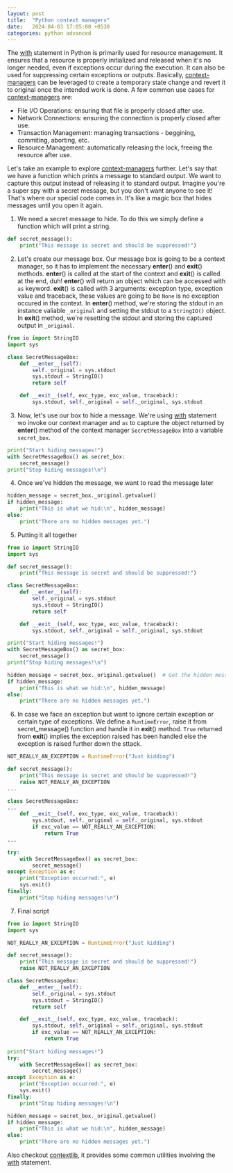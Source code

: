 ```yaml
---
layout: post
title:  "Python context managers"
date:   2024-04-03 17:05:00 +0530
categories: python advanced
---
```

The [with] statement in Python is primarily used for resource management. It ensures that a resource is properly initialized and released when it's no longer needed, even if exceptions occur during the execution. It can also be used for suppressing certain exceptions or outputs.
Basically, [context-managers] can be leveraged to create a temporary state change and revert it to original once the intended work is done.
A few common use cases for [context-managers] are:
- File I/O Operations: ensuring that file is properly closed after use.
- Network Connections: ensuring the connection is properly closed after use.
- Transaction Management: managing transactions - beggining, commiting, aborting, etc.
- Resource Management: automatically releasing the lock, freeing the resource after use.

Let's take an example to explore [context-managers] further. Let's say that we have a function which prints a message to standard output. We want to capture this output instead of releasing it to standard output.
Imagine you're a super spy with a secret message, but you don't want anyone to see it! That's where our special code comes in. It's like a magic box that hides messages until you open it again.
1. We need a secret message to hide. To do this we simply define a function which will print a string.
```python
def secret_message():
    print("This message is secret and should be suppressed!")
```

2. Let's create our message box. Our message box is going to be a context manager, so it has to implement the necessary __enter__() and __exit__() methods. __enter__() is called at the start of the context and __exit__() is called at the end, duh! __enter__() will return an object which can be accessed with `as` keyword. __exit__() is called with 3 arguments: exception type, exception value and traceback, these values are going to be `None` is no exception occured in the context. In __enter__() method, we're storing the stdout in an instance valiable `_original` and setting the stdout to a `StringIO()` object. In __exit__() method, we're resetting the stdout and storing the captured output in `_original`.
```python
from io import StringIO
import sys

class SecretMessageBox:
    def __enter__(self):
        self._original = sys.stdout
        sys.stdout = StringIO()
        return self

    def __exit__(self, exc_type, exc_value, traceback):
        sys.stdout, self._original = self._original, sys.stdout
```

3. Now, let's use our box to hide a message. We're using [with] statement wo invoke our context manager and `as` to capture the object returned by __enter__() method of the context manager `SecretMessageBox` into a variable `secret_box`.
```python
print("Start hiding messages!")
with SecretMessageBox() as secret_box:
    secret_message()
print("Stop hiding messages!\n")
```

4. Once we've hidden the message, we want to read the message later
```python
hidden_message = secret_box._original.getvalue()
if hidden_message:
    print("This is what we hid:\n", hidden_message)
else:
    print("There are no hidden messages yet.")
```

5. Putting it all together
```python
from io import StringIO
import sys

def secret_message():
    print("This message is secret and should be suppressed!")

class SecretMessageBox:
    def __enter__(self):
        self._original = sys.stdout
        sys.stdout = StringIO()
        return self

    def __exit__(self, exc_type, exc_value, traceback):
        sys.stdout, self._original = self._original, sys.stdout

print("Start hiding messages!")
with SecretMessageBox() as secret_box:
    secret_message()
print("Stop hiding messages!\n")

hidden_message = secret_box._original.getvalue()  # Get the hidden message
if hidden_message:
    print("This is what we hid:\n", hidden_message)
else:
    print("There are no hidden messages yet.")
```

6. In case we face an exception but want to ignore certain exception or certain type of exceptions. We define a `RuntimeError`, raise it from secret_message() function and handle it in __exit__() method. `True` returned from __exit__() implies the exception raised has been handled else the exception is raised further down the sttack.
```python
NOT_REALLY_AN_EXCEPTION = RuntimeError("Just kidding")

def secret_message():
    print("This message is secret and should be suppressed!")
    raise NOT_REALLY_AN_EXCEPTION
...

class SecretMessageBox:
...
    def __exit__(self, exc_type, exc_value, traceback):
        sys.stdout, self._original = self._original, sys.stdout
        if exc_value == NOT_REALLY_AN_EXCEPTION:
            return True
...

try:
    with SecretMessageBox() as secret_box:
        secret_message()
except Exception as e:
    print("Exception occurred:", e)
    sys.exit()
finally:
    print("Stop hiding messages!\n")
```

7. Final script
```python
from io import StringIO
import sys

NOT_REALLY_AN_EXCEPTION = RuntimeError("Just kidding")

def secret_message():
    print("This message is secret and should be suppressed!")
    raise NOT_REALLY_AN_EXCEPTION

class SecretMessageBox:
    def __enter__(self):
        self._original = sys.stdout
        sys.stdout = StringIO()
        return self

    def __exit__(self, exc_type, exc_value, traceback):
        sys.stdout, self._original = self._original, sys.stdout
        if exc_value == NOT_REALLY_AN_EXCEPTION:
            return True
        
print("Start hiding messages!")
try:
    with SecretMessageBox() as secret_box:
        secret_message()
except Exception as e:
    print("Exception occurred:", e)
    sys.exit()
finally:
    print("Stop hiding messages!\n")

hidden_message = secret_box._original.getvalue()
if hidden_message:
    print("This is what we hid:\n", hidden_message)
else:
    print("There are no hidden messages yet.")
```

Also checkout [contextlib], it provides some common utilities involving the [with] statement.

[with]: https://docs.python.org/3/reference/compound_stmts.html#with
[context-managers]: https://docs.python.org/3/reference/datamodel.html#context-managers
[contextlib]: https://docs.python.org/3/library/contextlib.html
